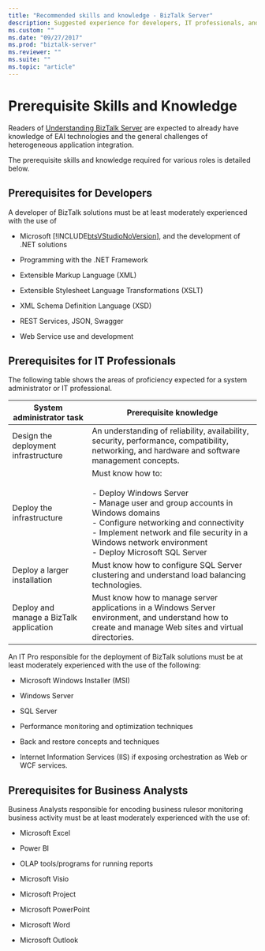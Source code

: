 ```yaml
---
title: "Recommended skills and knowledge - BizTalk Server"
description: Suggested experience for developers, IT professionals, and business analysists when working with BizTalk Server, including knowledge with Visual Studio, XML, JSON, Windows Server, SQL Server, performance, high availability, and more.
ms.custom: ""
ms.date: "09/27/2017"
ms.prod: "biztalk-server"
ms.reviewer: ""
ms.suite: ""
ms.topic: "article"
---
```

# Prerequisite Skills and Knowledge
Readers of [Understanding BizTalk Server](../core/understanding-biztalk-server.md) are expected to already have knowledge of EAI technologies and the general challenges of heterogeneous application integration.  
  
 The prerequisite skills and knowledge required for various roles is detailed below.  
  
## Prerequisites for Developers  
 A developer of BizTalk solutions must be at least moderately experienced with the use of  
  
- Microsoft [!INCLUDE[btsVStudioNoVersion](../includes/btsvstudionoversion-md.md)], and the development of .NET solutions  
  
- Programming with the .NET Framework  
  
- Extensible Markup Language (XML)  
  
- Extensible Stylesheet Language Transformations (XSLT)  
  
- XML Schema Definition Language (XSD)  

- REST Services, JSON, Swagger
  
- Web Service use and development  
  
## Prerequisites for IT Professionals  
 The following table shows the areas of proficiency expected for a system administrator or IT professional.  
  
|System administrator task|Prerequisite knowledge|  
|-------------------------------|----------------------------|  
|Design the deployment infrastructure|An understanding of reliability, availability, security, performance, compatibility, networking, and hardware and software management concepts.|  
|Deploy the infrastructure|Must know how to:<br /><br /> -   Deploy Windows Server<br />-   Manage user and group accounts in Windows domains<br />-   Configure networking and connectivity<br />-   Implement network and file security in a Windows network environment<br />-   Deploy Microsoft SQL Server|  
|Deploy a larger installation|Must know how to configure SQL Server clustering and understand load balancing technologies.|  
|Deploy and manage a BizTalk application|Must know how to manage server applications in a Windows Server environment, and understand how to create and manage Web sites and virtual directories.|  
  
 An IT Pro responsible for the deployment of BizTalk solutions must be at least moderately experienced with the use of the following:  
  
-   Microsoft Windows Installer (MSI)  
  
-   Windows Server  
  
-   SQL Server  
  
-   Performance monitoring and optimization techniques  
  
-   Back and restore concepts and techniques  
  
-   Internet Information Services (IIS) if exposing orchestration as Web or WCF services.  
  
## Prerequisites for Business Analysts  
 Business Analysts responsible for encoding business rulesor monitoring business activity must be at least moderately experienced with the use of: 
  
-   Microsoft Excel  

-   Power BI
  
-   OLAP tools/programs for running reports  
  
-   Microsoft Visio  
  
-   Microsoft Project  
  
-   Microsoft PowerPoint  
  
-   Microsoft Word  
  
-   Microsoft Outlook  
